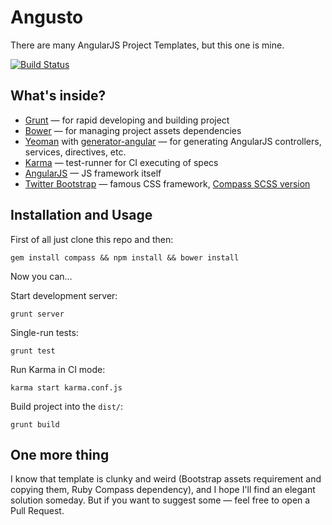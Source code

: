 # Angusto

There are many AngularJS Project Templates, but this one is mine.

[![Build Status](https://travis-ci.org/kavu/angusto.png)](https://travis-ci.org/kavu/angusto)

## What's inside?

* [Grunt](http://gruntjs.com) — for rapid developing and building project
* [Bower](http://bower.io) — for managing project assets dependencies
* [Yeoman](http://yeoman.io‎) with [generator-angular](https://github.com/yeoman/generator-angular) — for generating AngularJS controllers, services, directives, etc.
* [Karma](http://karma-runner.github.io) — test-runner for CI executing of specs
* [AngularJS](http://angularjs.org) — JS framework itself
* [Twitter Bootstrap](http://twitter.github.io/bootstrap) — famous CSS framework, [Compass SCSS version](https://github.com/vwall/compass-twitter-bootstrap) 

## Installation and Usage

First of all just clone this repo and then:

```
gem install compass && npm install && bower install
```

Now you can…

Start development server:

```
grunt server
```

Single-run tests:

```
grunt test
```

Run Karma in CI mode:

```
karma start karma.conf.js
```

Build project into the `dist/`:

```
grunt build
```

## One more thing

I know that template is clunky and weird (Bootstrap assets requirement and copying them, Ruby Compass dependency), and I hope I'll find an elegant solution someday. But if you want to suggest some — feel free to open a Pull&nbsp;Request.
